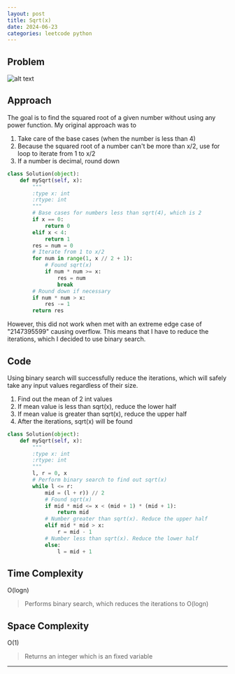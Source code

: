 ```yaml
---
layout: post
title: Sqrt(x)
date: 2024-06-23
categories: leetcode python
---
```


## Problem
![alt text](/blog/public/img/Sqrt(x).png)

## Approach
The goal is to find the squared root of a given number without using any power function. My original approach was to

1. Take care of the base cases (when the number is less than 4)
2. Because the squared root of a number can't be more than x/2, use for loop to iterate from 1 to x/2
3. If a number is decimal, round down

```python
class Solution(object):
    def mySqrt(self, x):
        """
        :type x: int
        :rtype: int
        """
        # Base cases for numbers less than sqrt(4), which is 2
        if x == 0:
            return 0
        elif x < 4:
            return 1
        res = num = 0
        # Iterate from 1 to x/2
        for num in range(1, x // 2 + 1):
            # Found sqrt(x)
            if num * num >= x:
                res = num
                break
        # Round down if necessary
        if num * num > x:
            res -= 1
        return res
```
However, this did not work when met with an extreme edge case of "2147395599" causing overflow. This means that I have to reduce the iterations, which I decided to use binary search.

## Code
Using binary search will successfully reduce the iterations, which will safely take any input values regardless of their size.

1. Find out the mean of 2 int values
2. If mean value is less than sqrt(x), reduce the lower half
3. If mean value is greater than sqrt(x), reduce the upper half
4. After the iterations, sqrt(x) will be found

```python
class Solution(object):
    def mySqrt(self, x):
        """
        :type x: int
        :rtype: int
        """
        l, r = 0, x
        # Perform binary search to find out sqrt(x)
        while l <= r:
            mid = (l + r)) // 2
            # Found sqrt(x)
            if mid * mid <= x < (mid + 1) * (mid + 1):
                return mid
            # Number greater than sqrt(x). Reduce the upper half
            elif mid * mid > x:
                r = mid - 1
            # Number less than sqrt(x). Reduce the lower half
            else:
                l = mid + 1
```
## Time Complexity
O(logn)
> Performs binary search, which reduces the iterations to O(logn)

## Space Complexity
O(1)
> Returns an integer which is an fixed variable

---